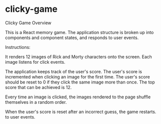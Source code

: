 # clicky-game

Clicky Game Overview 

This is a React memory game. The application structure is broken up into components and component states, and responds to user events.

Instructions:

It renders 12 images of Rick and Morty characters onto the screen. Each image listens for click events.

The application keeps track of the user's score. The user's score is incremented when clicking an image for the first time. The user's score should be reset to 0 if they click the same image more than once. The top score that can be achieved is 12.

Every time an image is clicked, the images rendered to the page shuffle themselves in a random order.

When the user's score is reset after an incorrect guess, the game restarts. to user events.
